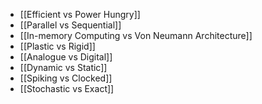 - [[Efficient vs Power Hungry]]
- [[Parallel vs Sequential]]
- [[In-memory Computing vs Von Neumann Architecture]]
- [[Plastic vs Rigid]]
- [[Analogue vs Digital]]
- [[Dynamic vs Static]]
- [[Spiking vs Clocked]]
- [[Stochastic vs Exact]]